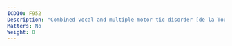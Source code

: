 ```yaml
---
ICD10: F952
Description: "Combined vocal and multiple motor tic disorder [de la Tourette]"
Matters: No
Weight: 0
---
```

